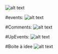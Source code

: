 ![alt text](image-1.png)

#events:
![alt text](image-2.png)

#Comments:
![alt text](image-3.png)

#UpEvents:
![alt text](image-4.png)

#Boite à idee
![alt text](image-5.png)
